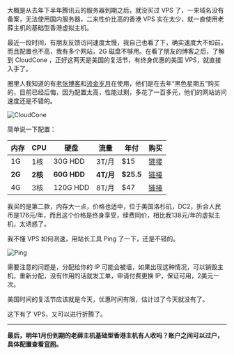 大概是从去年下半年腾讯云的服务器到期之后，就没买过 VPS 了，一来域名没有备案，无法使用国内服务器，二来性价比高的香港 VPS 实在太少，就一直使用老薛主机的基础型香港虚拟主机。

最近一段时间，有朋友反馈访问速度太慢，我自己也看了下，确实速度大不如前，而且配置也不高，我有多个网站，2G 磁盘不够用。在看了朋友的博客之后，了解到 CloudCone ，正好这两天是美国的复活节，有终身优惠的美国 VPS，就直接入手了。

圈里人我知道的有[老张博客](https://laozhang.org)和[流金岁月](https://iliu.org)在使用，他们是在去年“黑色星期五”购买的，目前已经后悔，因为配置太高，性能过剩，多花了一百多元，他们的网站访问速度还是不错的。

![CloudCone](https://rmt.ladydaily.com/fetch/lucy/storage/20230410090601.png)

简单说一下配置：

|内存|CPU|硬盘|流量|年付|购买|
| ------------ | ------------ | ------------ | ------------ | ------------ | ------------ |
|1G|1核|30G HDD|3T/月|$15|[链接](https://app.cloudcone.com.cn/vps/180/create?token=ebunny23-1&ref=9587)|
|**2G**|**2核**|**60G HDD**|**4T/月**|**$25.5**|[链接](https://app.cloudcone.com.cn/vps/181/create?token=ebunny23-2&ref=9587)|
|4G|3核|120G HDD|8T/月|$47|[链接](https://app.cloudcone.com.cn/vps/182/create?token=ebunny23-3&ref=9587)|

我买的是第二款，内存大一点，价格也适中，位于美国洛杉矶，DC2，折合人民币是176元/年，而且这个价格是终身享受，续费同价，相比我138元/年的虚拟主机，太诱惑了。

我不懂 VPS 如何测速，用站长工具 Ping 了一下，还是不错的。

![Ping](https://rmt.ladydaily.com/fetch/lucy/storage/20230410092346.png)

需要注意的问题是，分配给你的 IP 可能会被墙，如果出现这种情况，可以销毁主机，重新分配，没有作用的话就发工单，申请付费更换 IP，保证可用，2美元一次。

美国时间的复活节应该就是今天，优惠时间有限，估计过了今天就没有了。

这下有了 VPS，又可以进行折腾了。

---

**最后，明年1月份到期的老薛主机基础型香港主机有人收吗？账户之间可以过户，具体配置查看[官网](https://www.laoxuehost.com/hosting/)。**
